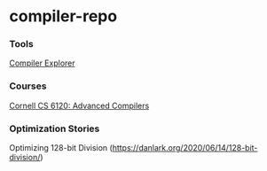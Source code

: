 # compiler-repo



### Tools
[Compiler Explorer](https://godbolt.org/)


### Courses
[Cornell CS 6120: Advanced Compilers](https://www.cs.cornell.edu/courses/cs6120/2020fa/self-guided/)



### Optimization Stories
Optimizing 128-bit Division (https://danlark.org/2020/06/14/128-bit-division/)
